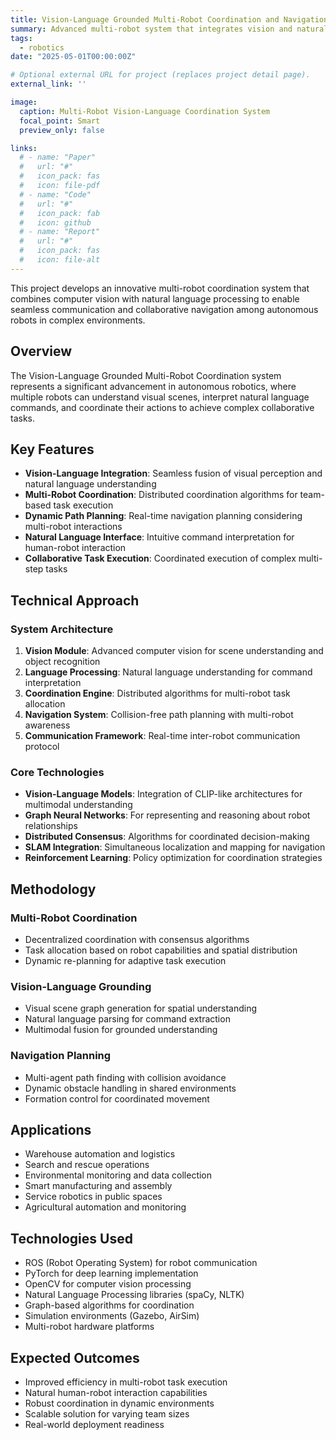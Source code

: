 ```yaml
---
title: Vision-Language Grounded Multi-Robot Coordination and Navigation
summary: Advanced multi-robot system that integrates vision and natural language processing for coordinated navigation and task execution in dynamic environments.
tags:
  - robotics
date: "2025-05-01T00:00:00Z"

# Optional external URL for project (replaces project detail page).
external_link: ''

image:
  caption: Multi-Robot Vision-Language Coordination System
  focal_point: Smart
  preview_only: false

links:
  # - name: "Paper"
  #   url: "#"
  #   icon_pack: fas
  #   icon: file-pdf
  # - name: "Code"
  #   url: "#"
  #   icon_pack: fab
  #   icon: github
  # - name: "Report"
  #   url: "#"
  #   icon_pack: fas
  #   icon: file-alt
---
```


This project develops an innovative multi-robot coordination system that combines computer vision with natural language processing to enable seamless communication and collaborative navigation among autonomous robots in complex environments.

## Overview

The Vision-Language Grounded Multi-Robot Coordination system represents a significant advancement in autonomous robotics, where multiple robots can understand visual scenes, interpret natural language commands, and coordinate their actions to achieve complex collaborative tasks.

## Key Features

- **Vision-Language Integration**: Seamless fusion of visual perception and natural language understanding
- **Multi-Robot Coordination**: Distributed coordination algorithms for team-based task execution
- **Dynamic Path Planning**: Real-time navigation planning considering multi-robot interactions
- **Natural Language Interface**: Intuitive command interpretation for human-robot interaction
- **Collaborative Task Execution**: Coordinated execution of complex multi-step tasks

## Technical Approach

### System Architecture

1. **Vision Module**: Advanced computer vision for scene understanding and object recognition
2. **Language Processing**: Natural language understanding for command interpretation
3. **Coordination Engine**: Distributed algorithms for multi-robot task allocation
4. **Navigation System**: Collision-free path planning with multi-robot awareness
5. **Communication Framework**: Real-time inter-robot communication protocol

### Core Technologies

- **Vision-Language Models**: Integration of CLIP-like architectures for multimodal understanding
- **Graph Neural Networks**: For representing and reasoning about robot relationships
- **Distributed Consensus**: Algorithms for coordinated decision-making
- **SLAM Integration**: Simultaneous localization and mapping for navigation
- **Reinforcement Learning**: Policy optimization for coordination strategies

## Methodology

### Multi-Robot Coordination
- Decentralized coordination with consensus algorithms
- Task allocation based on robot capabilities and spatial distribution
- Dynamic re-planning for adaptive task execution

### Vision-Language Grounding
- Visual scene graph generation for spatial understanding
- Natural language parsing for command extraction
- Multimodal fusion for grounded understanding

### Navigation Planning
- Multi-agent path finding with collision avoidance
- Dynamic obstacle handling in shared environments
- Formation control for coordinated movement

## Applications

- Warehouse automation and logistics
- Search and rescue operations
- Environmental monitoring and data collection
- Smart manufacturing and assembly
- Service robotics in public spaces
- Agricultural automation and monitoring

## Technologies Used

- ROS (Robot Operating System) for robot communication
- PyTorch for deep learning implementation
- OpenCV for computer vision processing
- Natural Language Processing libraries (spaCy, NLTK)
- Graph-based algorithms for coordination
- Simulation environments (Gazebo, AirSim)
- Multi-robot hardware platforms

## Expected Outcomes

- Improved efficiency in multi-robot task execution
- Natural human-robot interaction capabilities
- Robust coordination in dynamic environments
- Scalable solution for varying team sizes
- Real-world deployment readiness
